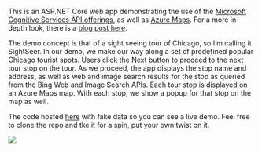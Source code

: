 This is an ASP.NET Core web app demonstrating the use of the <a href="https://docs.microsoft.com/en-us/azure/cognitive-services/bing-web-search/" target="_blank" rel="noopener"> Microsoft Cognitive Services API offerings</a>, as well as <a href="https://azure.microsoft.com/en-us/services/azure-maps" target="_blank">Azure Maps</a>.  For a more in-depth look, there is a <a href="http://patrickgoode.com/wp-admin/post.php?post=661&action=edit" target="_blank">blog post here</a>.

The demo concept is that of a sight seeing tour of Chicago, so I’m calling it SightSeer.  In our demo, we make our way along a set of predefined popular Chicago tourist spots.  Users click the Next button to proceed to the next tour stop on the tour.  As we proceed,  the app displays the stop name and address, as well as web and image search results for the stop as queried from the Bing Web and Image Search APIs.  Each tour stop is displayed on an Azure Maps map.  With each stop, we show a popup for that stop on the map as well.  

The code hosted  <a href="https://sightseerdemo.azurewebsites.net/" target="_blank" rel="noopener">here</a> with fake data so you can see a live demo.  Feel free to clone the repo and tke it for a spin, put your own twist on it.

<img src="https://i1.wp.com/patrickgoode.com/wp-content/uploads/2020/03/SightSeerDemoImage.png">
